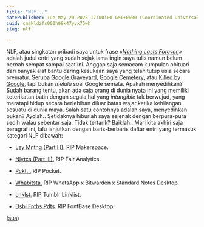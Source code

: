 ```yaml
---
title: "Nlf..."
datePublished: Tue May 20 2025 17:00:00 GMT+0000 (Coordinated Universal Time)
cuid: cmakldzfs000h09k47yvx75wh
slug: nlf

---
```


NLF, atau singkatan pribadi saya untuk frase *«*[*Nothing Lasts Forever*](https://blog.sua.ist/series/nothing-lasts-forever)*,»* adalah judul entri yang sudah sejak lama ingin saya tulis namun belum pernah sempat sampai saat ini. Anggap saja semacam kumpulan obituari dari banyak alat bantu daring kesukaan saya yang telah tutup usia secara prematur. Serupa [Google Graveyard](http://www.googlegraveyard.com/), [Google Cemetery](https://gcemetery.co/), atau [Killed by Google](https://killedbygoogle.com/), tapi bukan *melulu* soal Google semata. Apakah menyedihkan? Sudah barang tentu, akan ada saja orang di dunia nyata ini yang memiliki keterikatan batin dengan segala hal yang *<s>intangible</s>* tak berwujud, yang meratapi hidup secara berlebihan diluar batas wajar ketika kehilangan sesuatu di dunia maya. Salah satu contohnya adalah saya, menyedihkan bukan? Ayolah.. Setidaknya hiburlah saya sejenak dengan berpura-pura sedih walau sebentar saja. Tidak tertarik? Baiklah.. Mari kita akhiri saja paragraf ini, lalu lanjutkan dengan baris-berbaris daftar entri yang termasuk kategori NLF dibawah:

* [Lzy Mntng (Part III).](https://blog.sua.ist/lzy-mntng-part-iii) RIP Makerspace.
    
* [Nlytcs (Part III).](https://blog.sua.ist/nlytcs-part-iii) RIP Fair Analytics.
    
* [Pckt...](https://blog.sua.ist/pckt) RIP Pocket.
    
* [Whabitsta.](https://blog.sua.ist/whabitsta) RIP WhatsApp x Bitwarden x Standard Notes Desktop.
    
* [Lnklst.](https://blog.sua.ist/lnklst) RIP Tumblr Linklist.
    
* [Dsbl Fntbs Pdts](https://blog.sua.ist/dsbl-fntbs-pdts). RIP FontBase Desktop.
    

([sua](https://sua.ist))